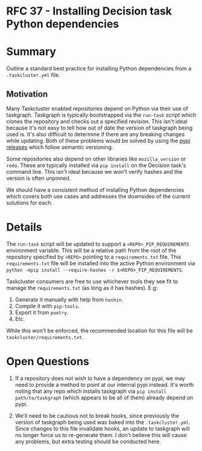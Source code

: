 # RFC 37 - Installing Decision task Python dependencies

# Summary

Outline a standard best practice for installing Python dependencies from a `.taskcluster.yml` file.

## Motivation

Many Taskcluster enabled repositories depend on Python via their use of taskgraph. Taskgraph is
typically bootstrapped via the `run-task` script which clones the repository and checks out a
specified revision. This isn't ideal because it's not easy to tell how out of date the version of
taskgraph being used is. It's also difficult to determine if there are any breaking changes while
updating. Both of these problems would be solved by using the [pypi releases][0] which follow
semantic versioning.

Some repositories also depend on other libraries like `mozilla_version` or `redo`. These are
typically installed via `pip install` on the Decision task's command line. This isn't ideal because
we won't verify hashes and the version is often unpinned.

We should have a consistent method of installing Python dependencies which covers both use cases and
addresses the downsides of the current solutions for each.

# Details

The `run-task` script will be updated to support a `<REPO>_PIP_REQUIREMENTS` environment variable.
This will be a relative path from the root of the repository specified by `<REPO>` pointing to a
`requirements.txt` file. This `requirements.txt` file will be installed into the active Python
environment via `python -mpip install --require-hashes -r $<REPO>_PIP_REQUIREMENTS`.

Taskcluster consumers are free to use whichever tools they see fit to manage the `requirements.txt`
(as long as it has hashes).
E.g:

1. Generate it manually with help from `hashin`.
2. Compile it with `pip-tools`.
3. Export it from `poetry`.
4. Etc.

While this won't be enforced, the recommended location for this file will be
`taskcluster/requirements.txt`.

# Open Questions

1. If a repository does not wish to have a dependency on pypi, we may need to provide a method to
   point at our internal pypi instead. It's worth noting that any repo which installs taskgraph via
   `pip install path/to/taskgraph` (which appears to be all of them) already depend on pypi.

2. We'll need to be cautious not to break hooks, since previously the version of taskgraph being
   used was baked into the `.taskcluster.yml`. Since changes to this file invalidate hooks, an
   update to taskgraph will no longer force us to re-generate them. I don't believe this will cause
   any problems, but extra testing should be conducted here.


[0]: https://pypi.org/project/taskcluster-taskgraph/
